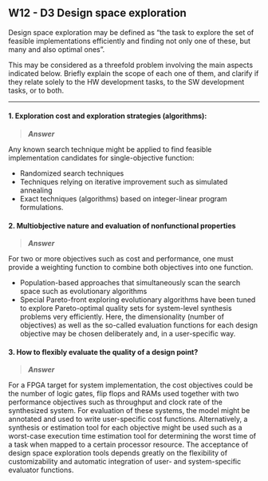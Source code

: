 ## W12 - D3 Design space exploration

Design space exploration may be defined as “the task to explore the set of feasible implementations efficiently and finding not only one of these, but many and also optimal ones”.

This may be considered as a threefold problem involving the main aspects indicated below. Briefly explain the scope of each one of them, and clarify if they relate solely to the HW development tasks, to the SW development tasks, or to both.

---

#### 1. Exploration cost and exploration strategies (algorithms): 

>***Answer***

Any known search technique might be applied to find feasible implementation candidates for single-objective function:
* Randomized search techniques
* Techniques relying on iterative improvement such as simulated annealing
* Exact techniques (algorithms) based on integer-linear program formulations.


#### 2. Multiobjective nature and evaluation of nonfunctional properties

>***Answer***

For two or more objectives such as cost and performance, one must provide a weighting function to combine both objectives into one function. 
* Population-based approaches that simultaneously scan the search space such as evolutionary algorithms
* Special Pareto-front exploring evolutionary algorithms have been tuned to explore Pareto-optimal quality sets for system-level synthesis problems very efficiently. Here, the dimensionality (number of objectives) as well as the so-called evaluation functions for each design objective may be chosen deliberately and, in a user-specific way.

#### 3. How to flexibly evaluate the quality of a design point?

>***Answer***

For a FPGA target for system implementation, the cost objectives could be the number of logic gates, flip flops and RAMs used together with two performance objectives such as throughput and clock rate of the synthesized system. For evaluation of these systems, the model might be annotated and used to write user-specific cost functions. Alternatively, a synthesis or estimation tool for each objective might be used such as a worst-case execution time estimation tool for determining the worst time of a task when mapped to a certain processor resource. The acceptance of design space exploration tools depends greatly on the flexibility of customizability and automatic integration of user- and system-specific evaluator functions.
